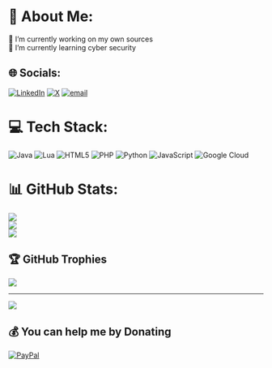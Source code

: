 # 💫 About Me:
🔭 I’m currently working on my own sources<br>🌱 I’m currently learning cyber security<br>


## 🌐 Socials:
[![LinkedIn](https://img.shields.io/badge/LinkedIn-%230077B5.svg?logo=linkedin&logoColor=white)](https://linkedin.com/in/www.linkedin.com/in/sepehr-tayebi-80a797346) [![X](https://img.shields.io/badge/X-black.svg?logo=X&logoColor=white)](https://x.com/_thespr_) [![email](https://img.shields.io/badge/Email-D14836?logo=gmail&logoColor=white)](mailto:tayebi.sepehr3862@gmail.com) 

# 💻 Tech Stack:
![Java](https://img.shields.io/badge/java-%23ED8B00.svg?style=for-the-badge&logo=openjdk&logoColor=white) ![Lua](https://img.shields.io/badge/lua-%232C2D72.svg?style=for-the-badge&logo=lua&logoColor=white) ![HTML5](https://img.shields.io/badge/html5-%23E34F26.svg?style=for-the-badge&logo=html5&logoColor=white) ![PHP](https://img.shields.io/badge/php-%23777BB4.svg?style=for-the-badge&logo=php&logoColor=white) ![Python](https://img.shields.io/badge/python-3670A0?style=for-the-badge&logo=python&logoColor=ffdd54) ![JavaScript](https://img.shields.io/badge/javascript-%23323330.svg?style=for-the-badge&logo=javascript&logoColor=%23F7DF1E) ![Google Cloud](https://img.shields.io/badge/GoogleCloud-%234285F4.svg?style=for-the-badge&logo=google-cloud&logoColor=white)
# 📊 GitHub Stats:
![](https://github-readme-stats.vercel.app/api?username=Sepehr-Tayebi&theme=dark&hide_border=false&include_all_commits=true&count_private=false)<br/>
![](https://github-readme-streak-stats.herokuapp.com/?user=Sepehr-Tayebi&theme=dark&hide_border=false)<br/>
![](https://github-readme-stats.vercel.app/api/top-langs/?username=Sepehr-Tayebi&theme=dark&hide_border=false&include_all_commits=true&count_private=false&layout=compact)

## 🏆 GitHub Trophies
![](https://github-profile-trophy.vercel.app/?username=Sepehr-Tayebi&theme=radical&no-frame=true&no-bg=true&margin-w=4)

---
[![](https://visitcount.itsvg.in/api?id=Sepehr-Tayebi&icon=2&color=0)](https://visitcount.itsvg.in)

  ## 💰 You can help me by Donating
  [![PayPal](https://img.shields.io/badge/PayPal-00457C?style=for-the-badge&logo=paypal&logoColor=white)](https://paypal.me/@Thespr1) 

  
<!-- Proudly created with GPRM ( https://gprm.itsvg.in ) -->
